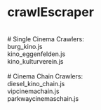 # crawlEscraper
<br />
# Single Cinema Crawlers: <br />
burg_kino.js <br />
kino_eggenfelden.js <br />
kino_kulturverein.js <br />
<br />
# Cinema Chain Crawlers: <br />
diesel_kino_chain.js <br />
vipcinemachain.js <br />
parkwaycinemaschain.js


